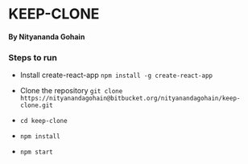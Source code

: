 # KEEP-CLONE

#### By Nityananda Gohain

### Steps to run

* Install create-react-app
  `npm install -g create-react-app`

* Clone the repository 
  `git clone https://nityanandagohain@bitbucket.org/nityanandagohain/keep-clone.git`

* `cd keep-clone`

* `npm install`

* `npm start`
